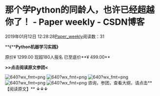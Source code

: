 
# 那个学Python的同龄人，也许已经超越你了！ - Paper weekly - CSDN博客


2019年01月12日 12:28:28[Paper_weekly](https://me.csdn.net/c9Yv2cf9I06K2A9E)阅读数：31



**《****Python机器学习实践》**

原价¥ 1299.00
现超180人报名
已至底价**¥ 499.00**

**>>****点击阅读原文参团****<**

![640?wx_fmt=png](https://ss.csdn.net/p?https://mmbiz.qpic.cn/mmbiz_png/MOv840XPG5U2tibk1QM8oLaYJeNR5h7VbIjsR7Xu8OuxBEq68evpzMrPEgc3KD1FPCKZYnkEZbDlHLBG6Z1hBOA/640?wx_fmt=png)
![640?wx_fmt=png](https://ss.csdn.net/p?https://mmbiz.qpic.cn/mmbiz_png/MOv840XPG5U2tibk1QM8oLaYJeNR5h7VbILPXjicGlbwloLO4MMVpIO7ZXgfO9r91eZQtv2uLWnDgdGvTiautXiabA/640?wx_fmt=png)
![640?wx_fmt=png](https://ss.csdn.net/p?https://mmbiz.qpic.cn/mmbiz_png/MOv840XPG5U2tibk1QM8oLaYJeNR5h7Vb9ia8xCtEZzMAc4A5TXm8okiaggrEwgLUib3QfkKncgMibU0GUXYHyycSdg/640?wx_fmt=png)
![640?wx_fmt=png](https://ss.csdn.net/p?https://mmbiz.qpic.cn/mmbiz_png/MOv840XPG5U2tibk1QM8oLaYJeNR5h7VbibnaKAJkkEscT6fwQ78DnOEZFwFnyjRIkfEibFP6Rgex3hXgvA3Fjhtw/640?wx_fmt=png)
![640?wx_fmt=png](https://ss.csdn.net/p?https://mmbiz.qpic.cn/mmbiz_png/MOv840XPG5U2tibk1QM8oLaYJeNR5h7VbPQPfAYjFwZVGgQehySCSShQCbDXmGT3vc246CQpsry2T3Wj6zLEl4w/640?wx_fmt=png)
咨询，参团，查看大纲，请点击**【阅读原文】**
**↓↓↓**


